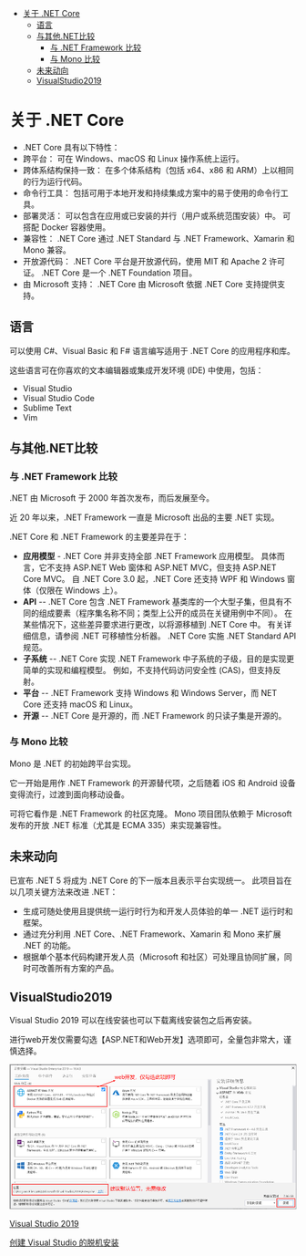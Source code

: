 <!-- TOC -->

- [关于 .NET Core](#关于-net-core)
    - [语言](#语言)
    - [与其他.NET比较](#与其他net比较)
        - [与 .NET Framework 比较](#与-net-framework-比较)
        - [与 Mono 比较](#与-mono-比较)
    - [未来动向](#未来动向)
    - [VisualStudio2019](#visualstudio2019)

<!-- /TOC -->

<a id="markdown-关于-net-core" name="关于-net-core"></a>
# 关于 .NET Core

* .NET Core 具有以下特性：
* 跨平台： 可在 Windows、macOS 和 Linux 操作系统上运行。
* 跨体系结构保持一致： 在多个体系结构（包括 x64、x86 和 ARM）上以相同的行为运行代码。
* 命令行工具： 包括可用于本地开发和持续集成方案中的易于使用的命令行工具。
* 部署灵活： 可以包含在应用或已安装的并行（用户或系统范围安装）中。 可搭配 Docker 容器使用。
* 兼容性： .NET Core 通过 .NET Standard 与 .NET Framework、Xamarin 和 Mono 兼容。
* 开放源代码： .NET Core 平台是开放源代码，使用 MIT 和 Apache 2 许可证。 .NET Core 是一个 .NET Foundation 项目。
* 由 Microsoft 支持： .NET Core 由 Microsoft 依据 .NET Core 支持提供支持。

<a id="markdown-语言" name="语言"></a>
## 语言
可以使用 C#、Visual Basic 和 F# 语言编写适用于 .NET Core 的应用程序和库。 

这些语言可在你喜欢的文本编辑器或集成开发环境 (IDE) 中使用，包括：
* Visual Studio
* Visual Studio Code
* Sublime Text
* Vim

<a id="markdown-与其他net比较" name="与其他net比较"></a>
## 与其他.NET比较

<a id="markdown-与-net-framework-比较" name="与-net-framework-比较"></a>
### 与 .NET Framework 比较
.NET 由 Microsoft 于 2000 年首次发布，而后发展至今。 

近 20 年以来，.NET Framework 一直是 Microsoft 出品的主要 .NET 实现。

.NET Core 和 .NET Framework 的主要差异在于：
* **应用模型** - .NET Core 并非支持全部 .NET Framework 应用模型。 具体而言，它不支持 ASP.NET Web 窗体和 ASP.NET MVC，但支持 ASP.NET Core MVC。 自 .NET Core 3.0 起，.NET Core 还支持 WPF 和 Windows 窗体（仅限在 Windows 上）。
* **API** -- .NET Core 包含 .NET Framework 基类库的一个大型子集，但具有不同的组成要素（程序集名称不同；类型上公开的成员在关键用例中不同）。 在某些情况下，这些差异要求进行更改，以将源移植到 .NET Core 中。 有关详细信息，请参阅 .NET 可移植性分析器。 .NET Core 实施 .NET Standard API 规范。
* **子系统** -- .NET Core 实现 .NET Framework 中子系统的子级，目的是实现更简单的实现和编程模型。 例如，不支持代码访问安全性 (CAS)，但支持反射。
* **平台** -- .NET Framework 支持 Windows 和 Windows Server，而 NET Core 还支持 macOS 和 Linux。
* **开源** -- .NET Core 是开源的，而 .NET Framework 的只读子集是开源的。

<a id="markdown-与-mono-比较" name="与-mono-比较"></a>
### 与 Mono 比较

Mono 是 .NET 的初始跨平台实现。 

它一开始是用作 .NET Framework 的开源替代项，之后随着 iOS 和 Android 设备变得流行，过渡到面向移动设备。 

可将它看作是 .NET Framework 的社区克隆。 Mono 项目团队依赖于 Microsoft 发布的开放 .NET 标准（尤其是 ECMA 335）来实现兼容性。

<a id="markdown-未来动向" name="未来动向"></a>
## 未来动向
已宣布 .NET 5 将成为 .NET Core 的下一版本且表示平台实现统一。 此项目旨在以几项关键方法来改进 .NET：
* 生成可随处使用且提供统一运行时行为和开发人员体验的单一 .NET 运行时和框架。
* 通过充分利用 .NET Core、.NET Framework、Xamarin 和 Mono 来扩展 .NET 的功能。
* 根据单个基本代码构建开发人员（Microsoft 和社区）可处理且协同扩展，同时可改善所有方案的产品。

<a id="markdown-visualstudio2019" name="visualstudio2019"></a>
## VisualStudio2019

Visual Studio 2019 可以在线安装也可以下载离线安装包之后再安装。

进行web开发仅需要勾选【ASP.NET和Web开发】选项即可，全量包非常大，谨慎选择。

![](../assets/CrossPlatform/vs19-install.png)


[Visual Studio 2019](https://visualstudio.microsoft.com/zh-hans/vs/)

[创建 Visual Studio 的脱机安装](https://docs.microsoft.com/zh-cn/visualstudio/install/create-an-offline-installation-of-visual-studio?view=vs-2019)